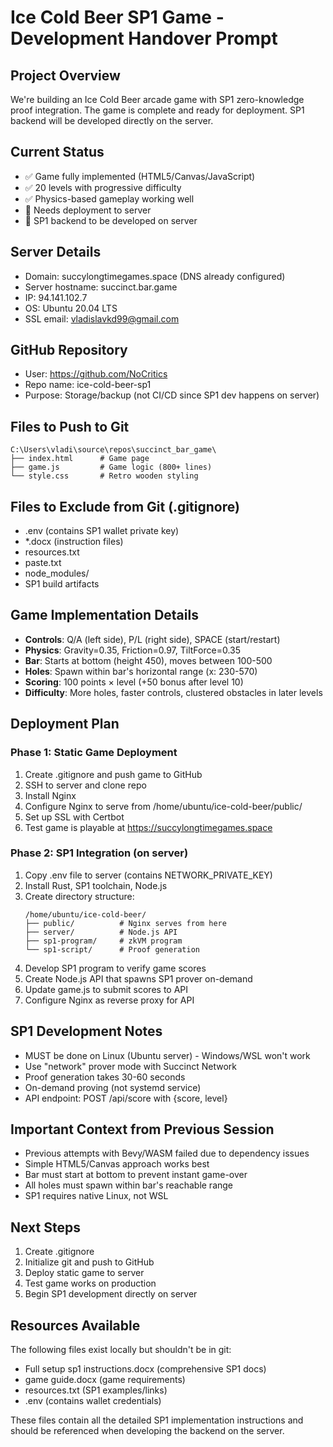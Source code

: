 # Ice Cold Beer SP1 Game - Development Handover Prompt

## Project Overview
We're building an Ice Cold Beer arcade game with SP1 zero-knowledge proof integration. The game is complete and ready for deployment. SP1 backend will be developed directly on the server.

## Current Status
- ✅ Game fully implemented (HTML5/Canvas/JavaScript)
- ✅ 20 levels with progressive difficulty
- ✅ Physics-based gameplay working well
- 🔲 Needs deployment to server
- 🔲 SP1 backend to be developed on server

## Server Details
- Domain: succylongtimegames.space (DNS already configured)
- Server hostname: succinct.bar.game
- IP: 94.141.102.7
- OS: Ubuntu 20.04 LTS
- SSL email: vladislavkd99@gmail.com

## GitHub Repository
- User: https://github.com/NoCritics
- Repo name: ice-cold-beer-sp1
- Purpose: Storage/backup (not CI/CD since SP1 dev happens on server)

## Files to Push to Git
```
C:\Users\vladi\source\repos\succinct_bar_game\
├── index.html      # Game page
├── game.js         # Game logic (800+ lines)
└── style.css       # Retro wooden styling
```

## Files to Exclude from Git (.gitignore)
- .env (contains SP1 wallet private key)
- *.docx (instruction files)
- resources.txt
- paste.txt
- node_modules/
- SP1 build artifacts

## Game Implementation Details
- **Controls**: Q/A (left side), P/L (right side), SPACE (start/restart)
- **Physics**: Gravity=0.35, Friction=0.97, TiltForce=0.35
- **Bar**: Starts at bottom (height 450), moves between 100-500
- **Holes**: Spawn within bar's horizontal range (x: 230-570)
- **Scoring**: 100 points × level (+50 bonus after level 10)
- **Difficulty**: More holes, faster controls, clustered obstacles in later levels

## Deployment Plan

### Phase 1: Static Game Deployment
1. Create .gitignore and push game to GitHub
2. SSH to server and clone repo
3. Install Nginx
4. Configure Nginx to serve from /home/ubuntu/ice-cold-beer/public/
5. Set up SSL with Certbot
6. Test game is playable at https://succylongtimegames.space

### Phase 2: SP1 Integration (on server)
1. Copy .env file to server (contains NETWORK_PRIVATE_KEY)
2. Install Rust, SP1 toolchain, Node.js
3. Create directory structure:
   ```
   /home/ubuntu/ice-cold-beer/
   ├── public/          # Nginx serves from here
   ├── server/          # Node.js API
   ├── sp1-program/     # zkVM program
   └── sp1-script/      # Proof generation
   ```
4. Develop SP1 program to verify game scores
5. Create Node.js API that spawns SP1 prover on-demand
6. Update game.js to submit scores to API
7. Configure Nginx as reverse proxy for API

## SP1 Development Notes
- MUST be done on Linux (Ubuntu server) - Windows/WSL won't work
- Use "network" prover mode with Succinct Network
- Proof generation takes 30-60 seconds
- On-demand proving (not systemd service)
- API endpoint: POST /api/score with {score, level}

## Important Context from Previous Session
- Previous attempts with Bevy/WASM failed due to dependency issues
- Simple HTML5/Canvas approach works best
- Bar must start at bottom to prevent instant game-over
- All holes must spawn within bar's reachable range
- SP1 requires native Linux, not WSL

## Next Steps
1. Create .gitignore
2. Initialize git and push to GitHub  
3. Deploy static game to server
4. Test game works on production
5. Begin SP1 development directly on server

## Resources Available
The following files exist locally but shouldn't be in git:
- Full setup sp1 instructions.docx (comprehensive SP1 docs)
- game guide.docx (game requirements)
- resources.txt (SP1 examples/links)
- .env (contains wallet credentials)

These files contain all the detailed SP1 implementation instructions and should be referenced when developing the backend on the server.
